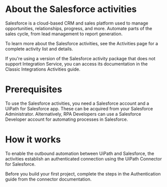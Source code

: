 ﻿# About the Salesforce activities

Salesforce is a cloud-based CRM and sales platform used to manage opportunities, relationships, progress, and more. Automate parts of the sales cycle, from lead management to report generation.

To learn more about the Salesforce activities, see the Activities page for a complete activity list and details.

If you're using a version of the Salesforce activity package that does not support Integration Service, you can access its documentation in the Classic Integrations Activities guide.

# Prerequisites

To use the Salesforce activities, you need a Salesforce account and a UiPath for Salesforce app. These can be acquired from your Salesforce Administrator. Alternatively, RPA Developers can use a Salesforce Developer account for automating processes in Salesforce.

# How it works

To enable the outbound automation between UiPath and Salesforce, the activities establish an authenticated connection using the UiPath Connector for Salesforce.

Before you build your first project, complete the steps in the Authentication guide from the connector documentation.
